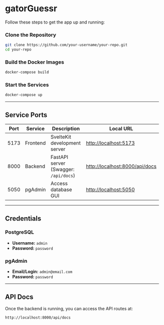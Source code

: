 # gatorGuessr

Follow these steps to get the app up and running:

### Clone the Repository

```bash
git clone https://github.com/your-username/your-repo.git
cd your-repo
```

### Build the Docker Images

```bash
docker-compose build
```

### Start the Services

```bash
docker-compose up
```

---

##  Service Ports

| Port | Service  | Description                              | Local URL                           |
|------|----------|------------------------------------------|-------------------------------------|
| 5173 | Frontend | SvelteKit development server             | [http://localhost:5173](http://localhost:5173) |
| 8000 | Backend  | FastAPI server (Swagger: `/api/docs`)    | [http://localhost:8000/api/docs](http://localhost:8000/api/docs) |
| 5050 | pgAdmin  | Access database GUI                      | [http://localhost:5050](http://localhost:5050) |

---
## Credentials

### PostgreSQL

- **Username:** `admin`
- **Password:** `password`

### pgAdmin

- **Email/Login:** `admin@email.com`
- **Password:** `password`

---

## API Docs

Once the backend is running, you can access the API routes at:

```
http://localhost:8000/api/docs
```
